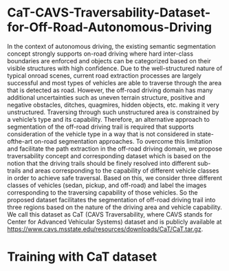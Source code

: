 # CaT-CAVS-Traversability-Dataset-for-Off-Road-Autonomous-Driving
In the context of autonomous driving, the existing semantic segmentation concept strongly
supports on-road driving where hard inter-class boundaries are enforced and objects can be categorized
based on their visible structures with high confidence. Due to the well-structured nature of typical onroad scenes, current road extraction processes are largely successful and most types of vehicles are able to
traverse through the area that is detected as road. However, the off-road driving domain has many additional
uncertainties such as uneven terrain structure, positive and negative obstacles, ditches, quagmires, hidden
objects, etc. making it very unstructured. Traversing through such unstructured area is constrained by a
vehicle’s type and its capability. Therefore, an alternative approach to segmentation of the off-road driving
trail is required that supports consideration of the vehicle type in a way that is not considered in state-ofthe-art on-road segmentation approaches. To overcome this limitation and facilitate the path extraction in
the off-road driving domain, we propose traversability concept and corresponding dataset which is based on
the notion that the driving trails should be finely resolved into different sub-trails and areas corresponding to
the capability of different vehicle classes in order to achieve safe traversal. Based on this, we consider three
different classes of vehicles (sedan, pickup, and off-road) and label the images corresponding to the traversing
capability of those vehicles. So the proposed dataset facilitates the segmentation of off-road driving trail
into three regions based on the nature of the driving area and vehicle capability. We call this dataset as
CaT (CAVS Traversability, where CAVS stands for Center for Advanced Vehicular Systems) dataset and is
publicly available at https://www.cavs.msstate.edu/resources/downloads/CaT/CaT.tar.gz.

# Training with CaT dataset
